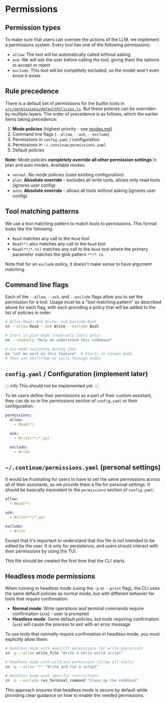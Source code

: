 # Permissions

## Permission types

To make sure that users can oversee the actions of the LLM, we implement a permissions system. Every tool has one of the following permissions:

- `allow`: The tool will be automatically called without asking
- `ask`: We will ask the user before calling the tool, giving them the options to accept or reject
- `exclude`: This tool will be completely excluded, so the model won't even know it exists

## Rule precedence

There is a default set of permissions for the builtin tools in [`src/permissions/defaultPolicies.ts`](../src/permissions/defaultPolicies.ts). But these policies can be overriden by multiple layers. The order of precedence is as follows, which the earlier items taking precedence:

1. **Mode policies** (highest priority - see [modes.md](./modes.md))
2. Command line flags (`--allow`, `--ask`, `--exclude`)
3. Permissions in `config.yaml` / configuration
4. Permissions in `~/.continue/permissions.yaml`
5. Default policies

**Note:** Mode policies **completely override all other permission settings** in plan and auto modes. Available modes:

- `normal`: No mode policies (uses existing configuration)
- `plan`: **Absolute override** - excludes all write tools, allows only read tools (ignores user config)
- `auto`: **Absolute override** - allows all tools without asking (ignores user config)

## Tool matching patterns

We use a tool matching pattern to match tools to permissions. This format looks like the following:

- `Read` matches any call to the `Read` tool
- `Read(*)` also matches any call to the `Read` tool
- `Read(**/*.ts)` matches any call to the `Read` tool where the primary parameter matches the glob pattern `**/*.ts`.

Note that for an `exclude` policy, it doesn't make sense to have argument matching.

## Command line flags

Each of the `--allow`, `--ask`, and `--exclude` flags allow you to set the permission for a tool. Usage must be a "tool matching pattern" as described above for each flag, with each providing a policy that will be added to the list of policies in order.

```bash
# Allow Read, Ask Write, and Exclude Bash
cn --allow Read --ask Write --exclude Bash

# Start in plan mode (read-only tools only)
cn --readonly "Help me understand this codebase"

# Use mode switching during chat
cn "Let me work on this feature"  # Starts in normal mode
# Then use Shift+Tab to cycle through modes
```

## `config.yaml` / Configuration (implement later)

::: info
This should not be implemented yet.
:::

To let users define their permissions as a part of their custom assistant, they can do so in the permissions section of `config.yaml` or their configuration:

```yaml
permissions:
  allow:
    - Read(*)

  ask:
    - Write(**/*.py)

  exclude:
    - Write
```

## `~/.continue/permissions.yaml` (personal settings)

It would be frustrating for users to have to set the same permissions across all of their assistants, so we provide them a file for personal settings. It should be basically equivalent to the `permissions` section of `config.yaml`:

```yaml title="~/.continue/permissions.yaml"
allow:
  - Read(*)

ask:
  - Write(**/*.py)

exclude:
  - Write
```

Except that it's important to understand that this file is _not_ intended to be edited by the user. It is only for persistence, and users should interact with their permissions by using the TUI.

This file should be created the first time that the CLI starts.

## Headless mode permissions

When running in headless mode (using the `-p` or `--print` flag), the CLI uses the same default policies as normal mode, but with different behavior for tools that require confirmation:

- **Normal mode**: Write operations and terminal commands require confirmation (`ask`) - user is prompted
- **Headless mode**: Same default policies, but tools requiring confirmation (`ask`) will cause the process to exit with an error message

To use tools that normally require confirmation in headless mode, you must explicitly allow them:

```bash
# Headless mode with explicit permissions for write operations
cn -p --allow write_file "Write a hello world script"

# Headless mode with wildcard permission (allow all tools)
cn -p --allow "*" "Write and run a script"

# Headless mode with specific restrictions
cn -p --exclude run_terminal_command "Clean up the codebase"
```

This approach ensures that headless mode is secure by default while providing clear guidance on how to enable the needed permissions.
